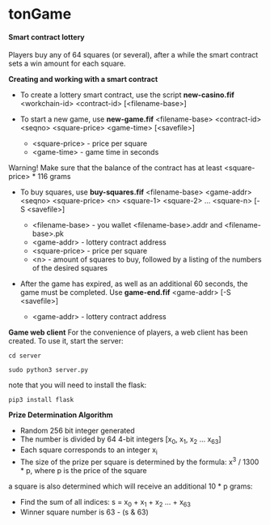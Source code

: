 # tonGame

#### **Smart contract lottery**

Players buy any of 64 squares (or several), after a while the smart contract sets a win amount for each square.

**Creating and working with a smart contract**
- To create a lottery smart contract, use the script **new-casino.fif** &lt;workchain-id&gt; &lt;contract-id&gt; [&lt;filename-base&gt;]

- To start a new game, use **new-game.fif** &lt;filename-base&gt; &lt;contract-id&gt; &lt;seqno&gt; &lt;square-price&gt; &lt;game-time&gt; [&lt;savefile&gt;]
	- &lt;square-price&gt; - price per square
	- &lt;game-time&gt; - game time in seconds
 
 Warning! Make sure that the balance of the contract has at least &lt;square-price&gt; * 116 grams

- To buy squares, use **buy-squares.fif** &lt;filename-base&gt; &lt;game-addr&gt; &lt;seqno&gt; &lt;square-price&gt; &lt;n&gt; &lt;square-1&gt; &lt;square-2&gt; ... &lt;square-n&gt; [-S &lt;savefile&gt;]
	- &lt;filename-base&gt; - you wallet &lt;filename-base&gt;.addr and &lt;filename-base&gt;.pk
	- &lt;game-addr&gt; - lottery contract address
	- &lt;square-price&gt; - price per square
	- &lt;n&gt; - amount of squares to buy, followed by a listing of the numbers of the desired squares

- After the game has expired, as well as an additional 60 seconds, the game must be completed. Use **game-end.fif** &lt;game-addr&gt; [-S &lt;savefile&gt;]
	- &lt;game-addr&gt; - lottery contract address
  
**Game web client**
For the convenience of players, a web client has been created. To use it, start the server:

`cd server`

`sudo python3 server.py`

note that you will need to install the flask:

`pip3 install flask`


**Prize Determination Algorithm**
- Random 256 bit integer generated
- The number is divided by 64 4-bit integers [x<sub>0</sub>, x<sub>1</sub>, x<sub>2</sub> ... x<sub>63</sub>]
- Each square corresponds to an integer x<sub>i</sub>
- The size of the prize per square is determined by the formula: x<sup>3</sup> / 1300 * p, where p is the price of the square

a square is also determined which will receive an additional 10 * p  grams:
- Find the sum of all indices: s = x<sub>0</sub> + x<sub>1</sub> + x<sub>2</sub> ... + x<sub>63</sub>
- Winner square number is 63 - (s & 63)
